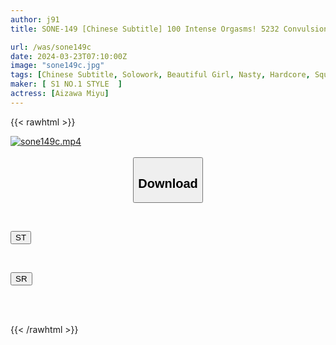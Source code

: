 ```yaml
---
author: j91
title: SONE-149 [Chinese Subtitle] 100 Intense Orgasms! 5232 Convulsions! Orgasm Tide 2200cc! A Genuine Genuine Idol Awakens To Eroticism, Her First Big, Convulsive, Convulsive Special Miyu Aizawa

url: /was/sone149c
date: 2024-03-23T07:10:00Z
image: "sone149c.jpg"
tags: [Chinese Subtitle, Solowork, Beautiful Girl, Nasty, Hardcore, Squirting, Entertainer, Acme · Orgasm	]
maker: [ S1 NO.1 STYLE  ]
actress: [Aizawa Miyu]
---
```



{{< rawhtml >}}

<div class="video" data-videoid="W391AdrRMjCbVrP">
    <a href="javascript:;">
        <img src="/was/sone149c/sone149c.jpg" width="WIDTH" height="HEIGHT" alt="sone149c.mp4" loading="lazy">
    </a>
</div>

<script type="text/javascript" src="https://j91.asia/asset/on-demand-st.js"></script>

<br>
  <link rel="stylesheet" href="https://j91.asia/asset/bs5.css">
  
  <center>
  <button class="btn btn-primary" type="button" data-bs-toggle="collapse" data-bs-target=".multi-collapse" aria-expanded="false" aria-controls="multiCollapseExample1 multiCollapseExample2"><h2>Download</h2></button></center>
</p>
<div class="row">
  <div class="col">
    <div class="collapse multi-collapse" id="multiCollapseExample1">
      <div class="card card-body">
	      	      <br>
<div class="buttons">  
<p><a href="https://streamtape.to/v/W391AdrRMjCbVrP" target="_blank"><button class="btn-hover color-3"><i class="fa fa-download"></i> ST</button></a></p></div>
    </div>
  </div>
</div>
  <div class="col">
    <div class="collapse multi-collapse" id="multiCollapseExample2">
      <div class="card card-body">
	      <br>
<div class="buttons">
<p><a href="https://rubystm.com/wa2uozc4x0hp" target="_blank"><button class="btn-hover color-9"><i class="fa fa-download"></i> SR</button></a></p></div>
<br><br>
      </div>
    </div>
  </div>
</div>

{{< /rawhtml >}}